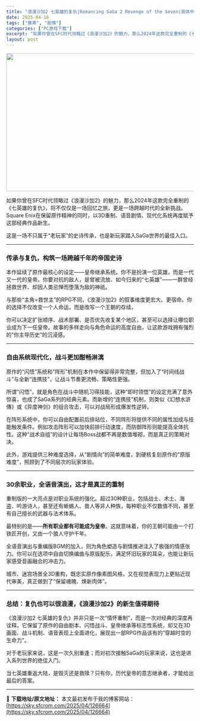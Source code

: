 ```yaml
---
title: "浪漫沙加2 七英雄的复仇|Romancing SaGa 2 Revenge of the Seven|简体中文|16.67G"
date: 2025-04-16
tags: ["像素", "剧情"]
categories: ["PC游戏下载"]
excerpt: "如果你曾在SFC时代领略过《浪漫沙加2》的魅力，那么2024年这款完全重制的《七英雄的复仇》，将不仅仅是一场回忆之旅，更是一场跨越时代的全新挑战。Square Enix在保留原作精神的同时，以3D重制、语音剧情、现代化系统再度赋予这部经典作品新生。 这是一场不只属于“老玩家”的史诗传承，也是新玩家踏&hellip;"
layout: post
---
```


<img class="aligncenter size-full wp-image-126665" src="https://sky.sfcrom.com/wp-content/uploads/2025/04/202504161500556.webp" alt="" width="660" height="370" />
<p class="" data-start="121" data-end="245">如果你曾在SFC时代领略过《浪漫沙加2》的魅力，那么2024年这款完全重制的《七英雄的复仇》，将不仅仅是一场回忆之旅，更是一场跨越时代的全新挑战。Square Enix在保留原作精神的同时，以3D重制、语音剧情、现代化系统再度赋予这部经典作品新生。</p>
<p class="" data-start="247" data-end="285">这是一场不只属于“老玩家”的史诗传承，也是新玩家踏入SaGa世界的最佳入口。</p>


<hr class="" data-start="287" data-end="290" />

<h3 class="" data-start="292" data-end="318">传承与复仇，构筑一场跨越千年的帝国史诗</h3>
<p class="" data-start="320" data-end="413">本作延续了原作最核心的设定——皇帝继承系统。你不是扮演一位英雄，而是一代又一代的皇帝。你要对抗的敌人，是曾被流放、如今归来的“七英雄”——一群曾经拯救世界、却因人类忌惮而堕落为敌的神祇。</p>
<p class="" data-start="415" data-end="479">与那些“主角=救世主”的RPG不同，《浪漫沙加2》的叙事维度更宏大、更宿命。你的选择不仅改变一个人命运，而是改写一个王朝的存续。</p>
<p class="" data-start="481" data-end="566">你可以决定扩张顺序、战术部署、是否优先收复某个地区，甚至可以选择让哪位职业成为下一任皇帝。故事的多样走向与角色命运的高度自由，让这款游戏拥有强烈的“你主导历史”的沉浸感。</p>


<hr class="" data-start="568" data-end="571" />

<h3 class="" data-start="573" data-end="596">自由系统现代化，战斗更加酣畅淋漓</h3>
<p class="" data-start="598" data-end="661">原作的“闪悟”系统和“阵形”机制在本作中保留得非常完整，但加入了“时间线战斗”与全新“连携技”，让战斗节奏更流畅、策略性更强。</p>
<p class="" data-start="663" data-end="767">所谓“闪悟”，就是角色在战斗中随机习得技能，这种“即时领悟”的设定充满了意外惊喜，也成了SaGa系列的经典元素。而新增的“连携技”机制，则类似《幻想水滸傳》或《异度神剑》的组合攻击，可以对战局形成爆发性逆转。</p>
<p class="" data-start="769" data-end="880">在阵形系统中，你可以自由配置前后排站位，不同阵形将提供不同的属性加成与技能触发条件。例如攻击阵形可以加快前排行动速度，而防御阵形则能提高全体抗性。这种“战术自组”的设计让每场Boss战都不再是数值堆砌，而是真正的策略对决。</p>
<p class="" data-start="882" data-end="937">此外，游戏提供三种难度选择，从“剧情向”的简单难度，到硬核复刻原作的“原版难度”，照顾到了不同层次的玩家体验。</p>


<hr class="" data-start="939" data-end="942" />

<h3 class="" data-start="944" data-end="971">30余职业，全语音演出，这才是真正的重制</h3>
<p class="" data-start="973" data-end="1058">重制版的一大亮点是对职业系统的强化。超过30种职业，包括战士、术士、海盗、吟游诗人，甚至还有蜥蜴人、兽人等非人种族，每种职业不仅数值不同，甚至有自己擅长的武器与法术体系。</p>
<p class="" data-start="1060" data-end="1116">最特别的是——<strong data-start="1067" data-end="1083">所有职业都有可能成为皇帝</strong>。这就意味着，你的王朝可能由一个打铁匠开创，又由一个狼人守护千年。</p>
<p class="" data-start="1118" data-end="1202">全语音演出与重编版BGM的加入，则为角色塑造与剧情推进注入了极强的情感张力。你可以在选项中自由切换编曲与原版配乐，满足怀旧玩家的耳朵，也能让新玩家感受音画融合的冲击力。</p>
<p class="" data-start="1204" data-end="1261">城市、迷宫场景全3D重构，既忠实原作像素图风格，又在视觉表现力上更贴近现代审美，真正做到了“保留魂魄、焕新肉体”。</p>


<hr class="" data-start="1263" data-end="1266" />

<h3 class="" data-start="1268" data-end="1301">总结：复仇也可以很浪漫，《浪漫沙加2》的新生值得期待</h3>
<p class="" data-start="1303" data-end="1419">《浪漫沙加2 七英雄的复仇》并非只是一次“情怀重制”，而是一次对经典的深度再诠释。它保留了原作的自由剧本、闪悟战斗、皇帝继承等标志性系统，却又在3D画面、战斗机制、语音表现上全面进化，展现出一部RPG作品该有的“穿越时空的生命力”。</p>
<p class="" data-start="1421" data-end="1469">对于老玩家来说，这是一次久别重逢；而对初次接触SaGa的玩家来说，这也是进入系列世界的绝佳入门。</p>
<p class="" data-start="1471" data-end="1513">当七英雄重返大陆，是毁灭还是救赎？只有你，历代皇帝的意志继承者，才能给出最后的答案。</p>

---
📖 **下载地址/原文地址：** 本文最初发布于我的博客网站：[https://sky.sfcrom.com/2025/04/126664](https://sky.sfcrom.com/2025/04/126664)
